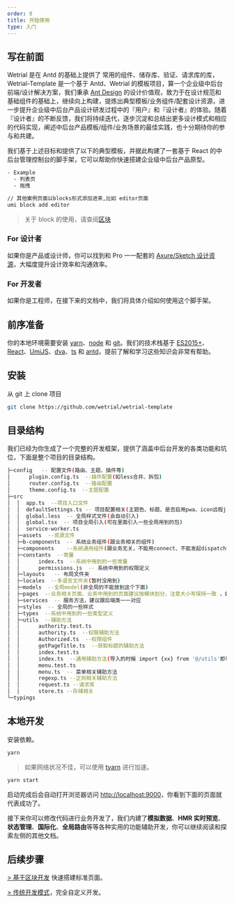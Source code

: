 ```yaml
---
order: 0
title: 开始使用
type: 入门
---
```


## 写在前面

Wetrial 是在 Antd 的基础上提供了 常用的组件、储存库、验证、请求库的库，Wetrial-Template 是一个基于 Antd、Wetrial 的模板项目，算一个企业级中后台前端/设计解决方案，我们秉承 [Ant Design](http://ant.design/) 的设计价值观，致力于在设计规范和基础组件的基础上，继续向上构建，提炼出典型模板/业务组件/配套设计资源，进一步提升企业级中后台产品设计研发过程中的『用户』和『设计者』的体验。随着『设计者』的不断反馈，我们将持续迭代，逐步沉淀和总结出更多设计模式和相应的代码实现，阐述中后台产品模板/组件/业务场景的最佳实践，也十分期待你的参与和共建。

我们基于上述目标和提供了以下的典型模板，并据此构建了一套基于 React 的中后台管理控制台的脚手架，它可以帮助你快速搭建企业级中后台产品原型。

```bash
- Example
  - 列表页
  - 拖拽

// 其他案例页面以blocks形式添加进来,比如 editor页面
umi block add editor
```

> 关于 block 的使用，请查阅[区块](https://pro.ant.design/docs/block-cn)

### For 设计者

如果你是产品或设计师，你可以找到和 Pro 一一配套的 [Axure/Sketch 设计资源](/docs/resource)，大幅度提升设计效率和沟通效率。

### For 开发者

如果你是工程师，在接下来的文档中，我们将具体介绍如何使用这个脚手架。

## 前序准备

你的本地环境需要安装 [yarn](https://yarnpkg.com)、[node](http://nodejs.org/) 和 [git](https://git-scm.com/)。我们的技术栈基于 [ES2015+](http://es6.ruanyifeng.com/)、[React](http://facebook.github.io/react/)、[UmiJS](https://umijs.org/)、[dva](http://github.com/dvajs/dva)、[ts](https://www.typescriptlang.org/) 和 [antd](https://ant.design/docs/react/introduce-cn)，提前了解和学习这些知识会非常有帮助。

## 安装

从 git 上 clone 项目

```bash
git clone https://github.com/wetrial/wetrial-template
```

## 目录结构

我们已经为你生成了一个完整的开发框架，提供了涵盖中后台开发的各类功能和坑位，下面是整个项目的目录结构。

```bash
├─config   -- 配置文件(路由、主题、插件等)
│      plugin.config.ts  --插件配置(如less合并、拆包)
│      router.config.ts  --路由配置
│      theme.config.ts  --主题配置
├─src
│  │  app.ts  --项目入口文件
│  │  defaultSettings.ts -- 项目配置相关(主题色、标题、是否启用pwa、icon远程js地址)
│  │  global.less  -- 全局样式文件(会自动引入)
│  │  global.tsx  -- 项目全局引入(可在里面引入一些全局用到的包)
│  │  service-worker.ts
│  ├─assets  --资源文件
│  ├─b-components  -- 系统业务组件(跟业务相关的组件)
│  ├─components    --系统通用组件(跟业务无关，不能用connect、不能发起dispatch等)
│  ├─constants  --常量
│  │      index.ts  --系统中用到的一些常量
│  │      permissions.js  -- 系统中用到的权限定义
│  ├─layouts   -- 布局文件夹
│  ├─locales  --多语言文件夹(暂时没用到)
│  ├─models  --全局model(非全局的不能放到这个下面)
│  ├─pages  --业务相关页面、业务中用到的页面建议按模块划分，注意大小写保持一致 ，如果用到model，注意增加models文件夹 model的namespace得全局唯一，建议按文件夹层级命名,如:admin_user
│  ├─services  -- 服务方法，建议跟后端类一一对应
│  ├─styles  -- 全局的一些样式
│  ├─types  --系统中用到的一些类型定义
│  ├─utils  --辅助方法
│  │      authority.test.ts
│  │      authority.ts  --权限辅助方法
│  │      Authorized.ts  --权限组件
│  │      getPageTitle.ts  --获取标题的辅助方法
│  │      index.test.ts
│  │      index.ts  --通用辅助方法(导入的时候 import {xx} from '@/utils'即可)
│  │      menu.test.ts
│  │      menu.ts  -- 菜单相关辅助方法
│  │      regexp.ts --正则相关辅助方法
│  │      request.ts --请求库
│  │      store.ts --存储相关
└─typings
```

## 本地开发

安装依赖。

```bash
yarn
```

> 如果网络状况不佳，可以使用 [tyarn](https://www.npmjs.com/package/tyarn) 进行加速。

```bash
yarn start
```

启动完成后会自动打开浏览器访问 [http://localhost:9000](http://localhost:9000)，你看到下面的页面就代表成功了。

接下来你可以修改代码进行业务开发了，我们内建了**模拟数据**、**HMR 实时预览**、**状态管理**、**国际化**、**全局路由**等等各种实用的功能辅助开发，你可以继续阅读和探索左侧的其他文档。

## 后续步骤

[> 基于区块开发](/docs/block-cn) 快速搭建标准页面。

[> 传统开发模式](/docs/router-and-nav-cn)，完全自定义开发。
